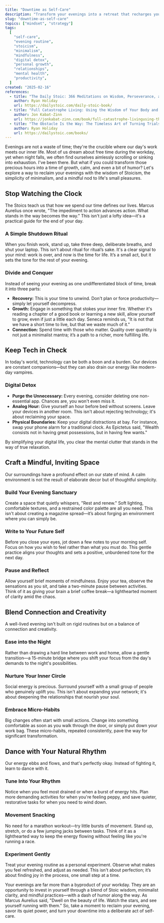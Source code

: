 ```yaml
---
title: "Downtime as Self-Care"
description: "Transform your evenings into a retreat that recharges your mind and nurtures your soul."
slug: "downtime-as-self-care"
topics: ["mindset", "strategy"]
tags:
  [
    "self-care",
    "evening routine",
    "stoicism",
    "minimalism",
    "mindfulness",
    "digital detox",
    "personal growth",
    "relationships",
    "mental health",
    "productivity",
  ]
created: "2025-02-16"
references:
  - title: "The Daily Stoic: 366 Meditations on Wisdom, Perseverance, and the Art of Living"
    author: Ryan Holiday
    url: https://dailystoic.com/daily-stoic-book/
  - title: "Full Catastrophe Living: Using the Wisdom of Your Body and Mind to Face Stress, Pain, and Illness"
    author: Jon Kabat-Zinn
    url: https://jonkabat-zinn.com/book/full-catastrophe-livingusing-the-wisdom-of-your-body-and-mind-to-face-stress-pain-and-illness-second-edition-revised-and-updated/
  - title: "The Obstacle Is the Way: The Timeless Art of Turning Trials into Triumph"
    author: Ryan Holiday
    url: https://dailystoic.com/books/
---
```


Evenings are not a waste of time; they're the crucible where our day's work meets our inner life. Most of us dream about free time during the workday, yet when night falls, we often find ourselves aimlessly scrolling or sinking into exhaustion. I've been there. But what if you could transform those precious hours into a time of growth, calm, and even a bit of humor? Let's explore a way to reclaim your evenings with the wisdom of Stoicism, the simplicity of minimalism, and a mindful nod to life's small pleasures.

## Stop Watching the Clock

The Stoics teach us that how we spend our time defines our lives. Marcus Aurelius once wrote, "The impediment to action advances action. What stands in the way becomes the way." This isn't just a lofty idea—it's a practical guide for the end of your day.

### A Simple Shutdown Ritual

When you finish work, stand up, take three deep, deliberate breaths, and shut your laptop. This isn't about ritual for ritual’s sake. It's a clear signal to your mind: work is over, and now is the time for life. It’s a small act, but it sets the tone for the rest of your evening.

### Divide and Conquer

Instead of seeing your evening as one undifferentiated block of time, break it into three parts:

- **Recovery:** This is your time to unwind. Don't plan or force productivity—simply let yourself decompress.
- **Growth:** Engage in something that stokes your inner fire. Whether it's reading a chapter of a good book or learning a new skill, allow yourself to grow, even if just a little each day. Seneca reminds us, "It is not that we have a short time to live, but that we waste much of it."
- **Connection:** Spend time with those who matter. Quality over quantity is not just a minimalist mantra; it’s a path to a richer, more fulfilling life.

## Keep Tech in Check

In today's world, technology can be both a boon and a burden. Our devices are constant companions—but they can also drain our energy like modern-day vampires.

### Digital Detox

- **Purge the Unnecessary:** Every evening, consider deleting one non-essential app. Chances are, you won't even miss it.
- **Analog Hour:** Give yourself an hour before bed without screens. Leave your devices in another room. This isn't about rejecting technology; it's about reclaiming your space.
- **Physical Boundaries:** Keep your digital distractions at bay. For instance, swap your phone alarm for a traditional clock. As Epictetus said, "Wealth consists not in having great possessions, but in having few wants."

By simplifying your digital life, you clear the mental clutter that stands in the way of true relaxation.

## Craft a Mindful, Inviting Space

Our surroundings have a profound effect on our state of mind. A calm environment is not the result of elaborate decor but of thoughtful simplicity.

### Build Your Evening Sanctuary

Create a space that quietly whispers, "Rest and renew." Soft lighting, comfortable textures, and a restrained color palette are all you need. This isn't about creating a magazine spread—it’s about forging an environment where you can simply be.

### Write to Your Future Self

Before you close your eyes, jot down a few notes to your morning self. Focus on how you wish to feel rather than what you must do. This gentle practice aligns your thoughts and sets a positive, unburdened tone for the next day.

### Pause and Reflect

Allow yourself brief moments of mindfulness. Enjoy your tea, observe the sensations as you sit, and take a two-minute pause between activities. Think of it as giving your brain a brief coffee break—a lighthearted moment of clarity amid the chaos.

## Blend Connection and Creativity

A well-lived evening isn't built on rigid routines but on a balance of connection and creativity.

### Ease into the Night

Rather than drawing a hard line between work and home, allow a gentle transition—a 15-minute bridge where you shift your focus from the day's demands to the night's possibilities.

### Nurture Your Inner Circle

Social energy is precious. Surround yourself with a small group of people who genuinely uplift you. This isn't about expanding your network; it's about deepening the relationships that nourish your soul.

### Embrace Micro-Habits

Big changes often start with small actions. Change into something comfortable as soon as you walk through the door, or simply put down your work bag. These micro-habits, repeated consistently, pave the way for significant transformation.

## Dance with Your Natural Rhythm

Our energy ebbs and flows, and that's perfectly okay. Instead of fighting it, learn to dance with it.

### Tune Into Your Rhythm

Notice when you feel most drained or when a burst of energy hits. Plan more demanding activities for when you're feeling peppy, and save quieter, restorative tasks for when you need to wind down.

### Movement Snacking

No need for a marathon workout—try little bursts of movement. Stand up, stretch, or do a few jumping jacks between tasks. Think of it as a lighthearted way to keep the energy flowing without feeling like you're running a race.

### Experiment Gently

Treat your evening routine as a personal experiment. Observe what makes you feel refreshed, and adjust as needed. This isn't about perfection; it’s about finding joy in the process, one small step at a time.

Your evenings are far more than a byproduct of your workday. They are an opportunity to invest in yourself through a blend of Stoic wisdom, minimalist clarity, and mindful practices—with a dash of humor along the way. As Marcus Aurelius said, "Dwell on the beauty of life. Watch the stars, and see yourself running with them." So, take a moment to reclaim your evening, savor its quiet power, and turn your downtime into a deliberate act of self-care.
